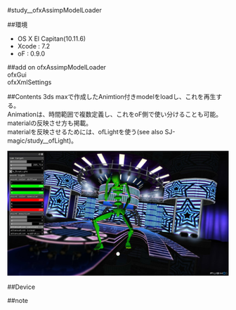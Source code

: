 #study__ofxAssimpModelLoader

##環境
*	OS X El Capitan(10.11.6)
*	Xcode : 7.2
*	oF : 0.9.0

##add on
ofxAssimpModelLoader  
ofxGui  
ofxXmlSettings  

##Contents
3ds maxで作成したAnimtion付きmodelをloadし、これを再生する。  
Animationは、時間範囲で複数定義し、これをoF側で使い分けることも可能。  
materialの反映させ方も掲載。  
materialを反映させるためには、ofLightを使う(see also SJ-magic/study__ofLight)。  

![image](./screen.png)  

##Device

##note






